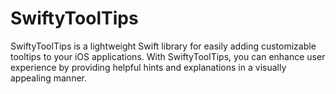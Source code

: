 # SwiftyToolTips

SwiftyToolTips is a lightweight Swift library for easily adding customizable tooltips to your iOS applications. With SwiftyToolTips, you can enhance user experience by providing helpful hints and explanations in a visually appealing manner.

